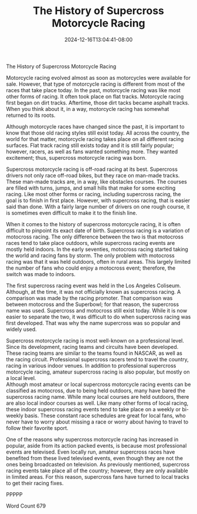 ﻿---
title: "The History of Supercross Motorcycle Racing"
date: 2024-12-16T13:04:41-08:00
description: "Supercross Racing Tips for Web Success"
featured_image: "/images/Supercross Racing.jpg"
tags: ["Supercross Racing"]
---

The History of Supercross Motorcycle Racing

Motorcycle racing evolved almost as soon as motorcycles were available for sale.  However, that type of motorcycle racing is different from most of the races that take place today. In the past, motorcycle racing was like most other forms of racing. It often took place on flat tracks. Motorcycle racing first began on dirt tracks. Aftertime, those dirt tacks became asphalt tracks. When you think about it, in a way, motorcycle racing has somewhat returned to its roots.

Although motorcycle races have changed since the past, it is important to know that those old racing styles still exist today.  All across the country, the world for that matter, motorcycle racing takes place on all different racing surfaces. Flat track racing still exists today and it is still fairly popular; however, racers, as well as fans wanted something more. They wanted excitement; thus, supercross motorcycle racing was born.

Supercross motorcycle racing is off-road racing at its best.  Supercross drivers not only race off-road bikes, but they race on man-made tracks. These man-made tracks are, in a way, like obstacles courses. The courses are filled with turns, jumps, and small hills that make for some exciting racing.  Like most other forms or racing, including supercross racing, the goal is to finish in first place.  However, with supercross racing, that is easier said than done.  With a fairly large number of drivers on one rough course, it is sometimes even difficult to make it to the finish line.

When it comes to the history of supercross motorcycle racing, it is often difficult to pinpoint its exact date of birth.  Supercross racing is a variation of motocross racing. The only difference between the two is that motocross races tend to take place outdoors, while supercross racing events are mostly held indoors.  In the early seventies, motocross racing started taking the world and racing fans by storm. The only problem with motocross racing was that it was held outdoors, often in rural areas. This largely limited the number of fans who could enjoy a motocross event; therefore, the switch was made to indoors.  

The first supercross racing event was held in the Los Angeles Coliseum.  Although, at the time, it was not officially known as supercross racing.  A comparison was made by the racing promoter.  That comparison was between motocross and the Superbowl; for that reason, the supercross name was used.  Supercross and motocross still exist today.  While it is now easier to separate the two, it was difficult to do when supercross racing was first developed. That was why the name supercross was so popular and widely used.  

Supercross motorcycle racing is most well-known on a professional level. Since its development, racing teams and circuits have been developed. These racing teams are similar to the teams found in NASCAR, as well as the racing circuit.  Professional supercross racers tend to travel the country, racing in various indoor venues.  In addition to professional supercross motorcycle racing, amateur supercross racing is also popular, but mostly on a local level.  
Although most amateur or local supercross motorcycle racing events can be classified as motocross, due to being held outdoors, many have bared the supercross racing name.  While many local courses are held outdoors, there are also local indoor courses as well.  Like many other forms of local racing, these indoor supercross racing events tend to take place on a weekly or bi-weekly basis.  These constant race schedules are great for local fans, who never have to worry about missing a race or worry about having to travel to follow their favorite sport.

One of the reasons why supercross motorcycle racing has increased in popular, aside from its action packed events, is because most professional events are televised.  Even locally run, amateur supercross races have benefited from these lived televised events, even though they are not the ones being broadcasted on television.  As previously mentioned, supercross racing events take place all of the country; however, they are only available in limited areas.  For this reason, supercross fans have turned to local tracks to get their racing fixes.

PPPPP

Word Count 679

